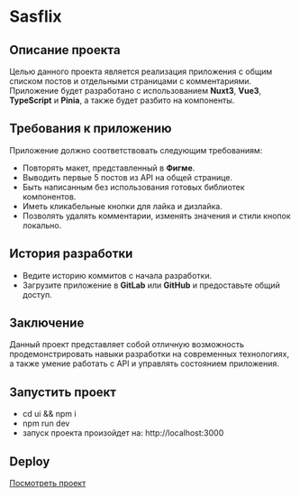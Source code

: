 # Sasflix

## Описание проекта

Целью данного проекта является реализация приложения с общим списком постов и отдельными страницами с комментариями. Приложение будет разработано с использованием **Nuxt3**, **Vue3**, **TypeScript** и **Pinia**, а также будет разбито на компоненты.

## Требования к приложению

Приложение должно соответствовать следующим требованиям:

- Повторять макет, представленный в **Фигме**.
- Выводить первые 5 постов из API на общей странице.
- Быть написанным без использования готовых библиотек компонентов.
- Иметь кликабельные кнопки для лайка и дизлайка.
- Позволять удалять комментарии, изменять значения и стили кнопок локально.

## История разработки

- Ведите историю коммитов с начала разработки.
- Загрузите приложение в **GitLab** или **GitHub** и предоставьте общий доступ.

## Заключение

Данный проект представляет собой отличную возможность продемонстрировать навыки разработки на современных технологиях, а также умение работать с API и управлять состоянием приложения.

## Запустить проект
- cd ui && npm i
- npm run dev
- запуск проекта произойдет на: http://localhost:3000

## Deploy
[Посмотреть проект](https://dazzling-malabi-c162ae.netlify.app/)
